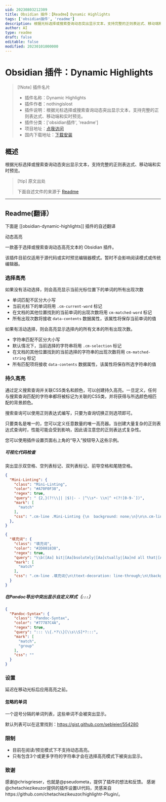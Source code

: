 ```yaml
---
uid: 20230803212309
title: Obsidian 插件：【Readme】Dynamic Highlights
tags: ['obsidian插件', 'readme']
description: 根据光标选择或搜索查询动态突出显示文本，支持完整的正则表达式、移动端和实时预览。
author: AI
type: readme
draft: false
editable: false
modified: 20230101000000
---
```


# Obsidian 插件：Dynamic Highlights

> [!Note] 插件名片
> - 插件名称：Dynamic Highlights
> - 插件作者：nothingislost
> - 插件说明：根据光标选择或搜索查询动态突出显示文本，支持完整的正则表达式、移动端和实时预览。
> - 插件分类：['obsidian插件', 'readme']
> - 项目地址：[点我访问](https://github.com/nothingislost/obsidian-dynamic-highlights)
> - 国内下载地址：[下载安装](https://pkmer.cn/products/plugin/pluginMarket/?obsidian-dynamic-highlights)

## 概述

根据光标选择或搜索查询动态突出显示文本，支持完整的正则表达式、移动端和实时预览。



> [!tip] 原文出处
> 
>下面自述文件的来源于 [Readme](https://ghproxy.net/https://raw.githubusercontent.com/nothingislost/obsidian-dynamic-highlights/master/README.md)
> 

---

## Readme(翻译）

下面是 [[obsidian-dynamic-highlights]] 插件的自述翻译



动态高亮

一款基于选择或搜索查询动态高亮文本的 Obsidian 插件。

该插件目前仅适用于源代码或实时预览编辑器模式。暂时不会影响阅读模式或传统编辑器。

### 选择高亮

如果没有活动选择，则会高亮显示当前光标位置下的单词的所有出现次数
- 单词匹配不区分大小写
- 当前光标下的单词将用 `.cm-current-word` 标记
- 在文档的其他位置找到的当前单词的出现次数将用 `cm-matched-word` 标记
- 所有出现次数将接收 `data-contents` 数据属性，该属性将保存当前单词的值

如果有活动选择，则会高亮显示选择内的所有文本的所有出现次数。
- 字符串匹配不区分大小写
- 默认情况下，当前选择的字符串将用 `.cm-selection` 标记
- 在文档的其他位置找到的当前选择的字符串的出现次数将用 `cm-matched-string` 标记
- 所有匹配项将接收 `data-contents` 数据属性，该属性将保存所选字符串的值

### 持久高亮

通过定义搜索查询并关联CSS类名和颜色，可以创建持久高亮。一旦定义，任何与搜索查询匹配的字符串都将被标记为关联的CSS类，并将获得与所选颜色相匹配的背景颜色。

搜索查询可以使用正则表达式编写，只要为查询切换正则选项即可。

只要类名是唯一的，您可以定义任意数量的唯一高亮器。当创建大量复杂的正则表达式查询时，性能可能会受到影响，因此请注意您的正则表达式复杂性。

您可以使用插件设置页面右上角的“导入”按钮导入这些示例。

##### 可视化代码检查
突出显示双空格、空列表标记、双列表标记、前导空格和尾随空格。

```json
{
  "Mini-Linting": {
    "class": "Mini-Linting",
    "color": "#A70F0F38",
    "regex": true,
    "query": " {2,}(?!\\|| |$)|- - |^\\s*- \\n|^ +(?![0-9-`])",
    "mark": [
      "match"
    ],
    "css": ".cm-line .Mini-Linting {\n  background: none;\n}\n\n.cm-line:not(.cm-active) .Mini-Linting {\n  outline: 1px solid var(--text-error);\n}"
  },
}
```

```json
{
  "填充词": {
    "class": "填充词",
    "color": "#2D801838",
    "regex": true,
    "query": "\\b([Aa] bit|[Aa]bsolutely|[Aa]ctually|[Aa]nd all that|[Aa]nd so forth|[Aa]nyway|[Bb]asically|[Cc]ertainly|[Cc]learly|[Cc]ompletely|[Dd]efinitely|[Ee]ffectively|[Ee]ntirely|[Ee]ssentially|[Ee]vidently|[Ee]xtremely|[Ff]airly|[Ff]rankly|[Ff]requently|[Gg]enerally|[Hh]opefully|[Kk]ind of|[Ll]argely|[Ll]iterally|[Mm]ore or less|[Mm]ostly|[Oo]ccasionally|[Oo]ften|[Oo]verall|[Pp]articularly|[Pp]erhaps|[Pp]ossibly|[Pp]ractically|[Pp]recisely|[Pp]resumably|[Pp]retty|[Pp]rimarily|[Pp]robably|[Pp]urely|[Qq]uite|[Rr]arely|[Rr]ather|[Rr]eally|[Rr]elatively|[Ss]eriously|[Ss]ignificantly|[Ss]imply|[Ss]lightly|[Ss]omehow|[Ss]ort of|[Ss]pecifically|[Ss]trongly|[Ss]upposedly|[Ss]urely|[Tt]he fact that|[Tt]otally|[Tt]ruly|[Tt]ypically|[Uu]ltimately|[Uu]sually|[Vv]ery|[Vv]irtually|[Ww]idely)\\b",
    "mark": [
      "match"
    ],
    "css": ".cm-line .填充词{\n\ttext-decoration: line-through;\n\tbackground: none;\n\tcolor: var(--text-muted);\n}\n\n/* where to disable */\n.HyperMD-quote.cm-line .填充词,\n.pdf-annotations .cm-line .填充词 {\n\ttext-decoration: none;\n\tcolor: unset;\n}"
  }
}
```

##### 在Pandoc导出中突出显示自定义样式（`:::`）

```json
{
  "Pandoc-Syntax": {
    "class": "Pandoc-Syntax",
    "color": "#77787C4A",
    "regex": true,
    "query": "::: \\{.*?\\}[\\s\\S]*?:::",
    "mark": [
      "match",
      "group"
    ],
    "css": ""
  }
}
```

### 设置

延迟在移动光标后应用高亮之前。

#### 忽略的单词

一个逗号分隔的单词列表，这些单词不会被突出显示。

默认列表可以在这里找到：https://gist.github.com/sebleier/554280

### 限制

- 目前在阅读/预览模式下不支持动态高亮。
- 只有包含3个或更多字符的字符串才会在选择高亮模式下被突出显示。

### 致谢
感谢@chrisgrieser，也就是@pseudometa，提供了插件的想法和反馈。
感谢@chetachiezikeuzor提供的插件设置UI代码，灵感来自https://github.com/chetachiezikeuzor/highlightr-Plugin/。



